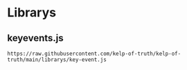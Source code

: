 # Librarys

## keyevents.js
```
https://raw.githubusercontent.com/kelp-of-truth/kelp-of-truth/main/librarys/key-event.js
```
